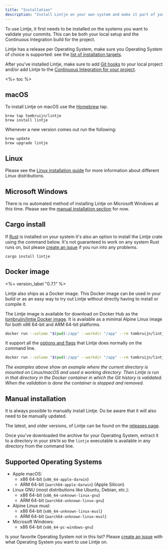 ```yaml
---
title: "Installation"
description: "Install Lintje on your own system and make it part of your Continuous Integration workflow. Lint commits and branches."
---
```


To use Lintje, it first needs to be installed on the systems you want to validate your commits. This can be both your local setup and the Continuous Integration build for the project.

Lintje has a release per Operating System, make sure you Operating System of choice is supported: see the [list of installation targets](#supported-operating-systems).

After you've installed Lintje, make sure to add [Git hooks](/docs/git-hooks/) to your local project and/or add Lintje to the [Continuous Integration for your project](/docs/automated-review/).

<%= toc %>

## macOS

To install Lintje on macOS use the [Homebrew](https://brew.sh) tap.

```
brew tap tombruijn/lintje
brew install lintje
```

Whenever a new version comes out run the following:

```
brew update
brew upgrade lintje
```

## Linux

Please see the [Linux installation guide](/docs/installation/linux/) for more information about different Linux distributions.

## Microsoft Windows

There is no automated method of installing Lintje on Microsoft Windows at this time. Please see the [manual installation section](#manual-installation) for now.

## Cargo install

If [Rust](https://www.rust-lang.org) is installed on your system it's also an option to install the Lintje crate using the command below. It's not guaranteed to work on any system Rust runs on, but please [create an issue][issues] if you run into any problems.

```
cargo install lintje
```

## Docker image

<%= version_label "0.7.1" %>

Lintje also ships as a Docker image. This Docker image can be used in your build or as an easy way to try out Lintje without directly having to install or compile it.

The Lintje image is available for download on Docker Hub as the [tombruijn/lintje Docker image](https://hub.docker.com/r/tombruijn/lintje). It is available as a minimal Alpine Linux image for both x86 64-bit and ARM 64-bit platforms.

```sh
docker run --volume "$(pwd):/app" --workdir "/app" --rm tombruijn/lintje
```

It support all the [options and flags](/docs/usage/) that Lintje does normally on the command line.

```sh
docker run --volume "$(pwd):/app" --workdir "/app" --rm tombruijn/lintje HEAD~5...HEAD --color --no-hints
```

_The examples above show an example where the current directory is mounted on Linux/macOS and used a working directory. Then Lintje is run in that directory in the Docker container in which the Git history is validated. When the validation is done the container is stopped and removed._

## Manual installation

It is always possible to manually install Lintje. Do be aware that it will also need to be manually updated.

The latest, and older versions, of Lintje can be found on the [releases page][releases].

Once you've downloaded the archive for your Operating System, extract it to a directory in your `$PATH` so the `lintje` executable is available in any directory from the command line.

## Supported Operating Systems

- Apple macOS:
    - x86 64-bit (`x86_64-apple-darwin`)
    - ARM 64-bit (`aarch64-apple-darwin`) (Apple Silicon)
- Linux GNU (most distributions like Ubuntu, Debian, etc.):
    - x86 64-bit (`x86_64-unknown-linux-gnu`)
    - ARM 64-bit (`aarch64-unknown-linux-gnu`)
- Alpine Linux musl:
    - x86 64-bit (`x86_64-unknown-linux-musl`)
    - ARM 64-bit (`aarch64-unknown-linux-musl`)
- Microsoft Windows:
    - x86 64-bit (`x86_64-pc-windows-gnu`)

Is your favorite Operating System not in this list? Please [create an issue][issues] with what Operating System you want to use Lintje on.

[issues]: <%= site.metadata.issue_tracker %>
[releases]: <%= site.metadata.releases %>
